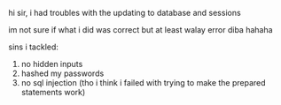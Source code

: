 hi sir, i had troubles with the updating to database and sessions

im not sure if what i did was correct but at least walay error diba hahaha

sins i tackled:
1. no hidden inputs
2. hashed my passwords
3. no sql injection (tho i think i failed with trying to make the prepared statements work)

